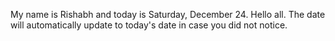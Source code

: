 My name is Rishabh and today is Saturday, December 24. Hello all. The date will automatically update to today's date in case you did not notice.

